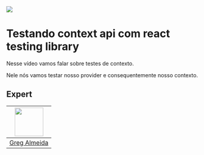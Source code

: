 <img src="https://storage.googleapis.com/golden-wind/experts-club/capa-github.svg" />

# Testando context api com react testing library

Nesse vídeo vamos falar sobre testes de contexto.

Nele nós vamos testar nosso provider e consequentemente nosso contexto.

## Expert

| [<img src="https://avatars.githubusercontent.com/u/7792528?s=460&u=ae44a7bea6ee50c184e05d8cf8deeca3063f47bf&v=4" width="75px;"/>](https://github.com/sephh) |
| :-: |
|[Greg Almeida](https://github.com/sephh)|
